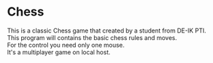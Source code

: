 # Chess

This is a classic Chess game that created by a student from DE-IK PTI.  
This program will contains the basic chess rules and moves.  
For the control you need only one mouse.  
It's a multiplayer game on local host.  
